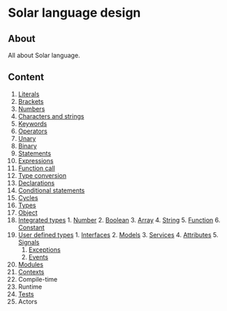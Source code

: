# Solar language design
## About
All about Solar language.

## Content
1. [Literals](language-design/literals.md)
  1. [Brackets](language-design/literals/brackets.md)
  2. [Numbers](language-design/literals/numbers.md)
  3. [Characters and strings](language-design/iterals/characters-and-strings.md)
2. [Keywords](language-design/keywords.md)
3. [Operators](language-design/operators.md)
  1. [Unary](language-design/operators/unary.md)
  2. [Binary](language-design/operators/binary.md)
4. [Statements](language-design/statements.md)
  1. [Expressions](language-design/statements/expressions.md)
  2. [Function call](language-design/statements/function-call.md)
  3. [Type conversion](language-design/statements/type-conversion.md)
  4. [Declarations](language-design/statements/declarations.md)
  5. [Conditional statements](language-design/statements/conditional-statements.md)
  6. [Cycles](language-design/statements/cycles.md)
5. [Types](language-design/types.md)
  1. [Object](language-design/types/object.md)
  2. [Integrated types](language-design/types/integrated-types.md)
    1. [Number](language-design/types/integrated-types/number.md)
    2. [Boolean](language-design/types/integrated-types/boolean.md)
    3. [Array](language-design/types/integrated-types/array.md)
    4. [String](language-design/types/integrated-types/string.md)
    5. [Function](language-design/types/integrated-types/function.md)
    6. [Constant](language-design/types/integrated-types/constant.md)
  3. [User defined types](language-design/types/user-defined-types.md)
    1. [Interfaces](language-design/types/user-defined-types/interfaces.md)
    2. [Models](language-design/types/user-defined-types/models.md)
    3. [Services](language-design/types/user-defined-types/services.md)
    4. [Attributes](language-design/types/user-defined-types/attributes.md)
    5. [Signals](language-design/types/user-defined-types/signals.md)
      1. [Exceptions](language-design/types/user-defined-types/signals/exceptions.md)
      2. [Events](language-design/types/user-defined-types/signals/events.md)
6. [Modules](language-design/modules.md)
7. [Contexts](language-design/contexts.md)
8. Compile-time
9. Runtime
10. [Tests](language-design/tests.md)
11. Actors
